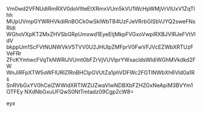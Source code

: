 Vm0wd2VFNUdiRmRXV0doVllteEtXRmxVUm5kVU1WcHpWMjVrVlUxV1ZqTlhh
MUpUVmpGYWRHVkdiRnBOCk0wSklWbTB4UzFJeVRrbGlSbVJYQ2sweFNsRldi
WGhoVXpKT2MxZHVSbGRpUmxwd1EyeEtjMkpFVGxoVwpiRXBJVlRJeFVtVldV
bkppUm1ScFVtNUNWVkV5TVV0U2JHUlpZMFprV0FwVFJVcEZWbXRTUzFVeFRr
ZFcKYmtwcFVqTkNWRlJVUmt0bFZrVjVUVlprYWxacldsWldiWGhMVkdkd2FW
WnJiRFpXTW5oWFlURlZlRnBHClpGVUtZa1phVDFWc2FGTlNWbXh6Vld0a1Rs
SnRVbGxYV0hCelZWWldXRTlWZUZwaVIwNDBXbFZHZGxNeApiM3BVYm1OTFEy
NXdNbGxuUFQwS0NtTmtadz09Cgp2cW8=

eyx